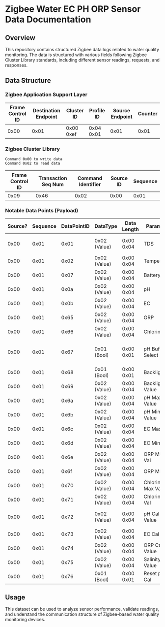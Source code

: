 # Zigbee Water EC PH ORP Sensor Data Documentation

## Overview

This repository contains structured Zigbee data logs related to water quality monitoring. The data is structured with various fields following Zigbee Cluster Library standards, including different sensor readings, requests, and responses.

## Data Structure
### Zigbee Application Support Layer

| Frame Control ID | Destination Endpoint | Cluster ID | Profile ID | Source Endpoint | Counter |
| ---------------- | -------------------- | ---------- | ---------- | --------------- | ------- |
| 0x00             | 0x01                 | 0x00 0xef  | 0x04 0x01  | 0x01            | 0x01    |


### Zigbee Cluster Library

```
Command 0x00 to write data
Command 0x02 to read data
```

| Frame Control ID | Transaction Seq Num  | Command Identifier | Source ID  |  Sequence  |
| ---------------- | -------------------- | ------------------ | ---------- | ---------- | 
| 0x09             | 0x46                 | 0x02               | 0x00       | 0x01       |


### Notable Data Points (Payload)

Source? | Sequence | DataPointID | DataType     | Data Length  | Parameter        | Validity      | Notes                 |
| ----- | -------- | ----------- | ------------ | -----------  | ---------------- | ------------- | --------------------- |
| 0x00  | 0x01     | 0x01        | 0x02 (Value) | 0x00 0x04    | TDS              | Not Confirmed | Probably use EC * 0.5 |
| 0x00  | 0x01     | 0x02        | 0x02 (Value) | 0x00 0x04    | Temperature      | Valid         |                       |
| 0x00  | 0x01     | 0x07        | 0x02 (Value) | 0x00 0x04    | Battery %        | Valid         |                       |
| 0x00  | 0x01     | 0x0a        | 0x02 (Value) | 0x00 0x04    | pH               | Valid         |                       |
| 0x00  | 0x01     | 0x0b        | 0x02 (Value) | 0x00 0x04    | EC               | Valid         |                       |
| 0x00  | 0x01     | 0x65        | 0x02 (Value) | 0x00 0x04    | ORP              | Valid         |                       |
| 0x00  | 0x01     | 0x66        | 0x02 (Value) | 0x00 0x04    | Chlorine         | Valid         |                       |
| 0x00  | 0x01     | 0x67        | 0x01 (Bool)  | 0x00 0x01    | pH Buffer Select | Valid         | 0x00 Asia, 0x01 Europe|
| 0x00  | 0x01     | 0x68        | 0x01 (Bool)  | 0x00 0x01    | Backlight        | Not Confirmed |                       |
| 0x00  | 0x01     | 0x69        | 0x02 (Value) | 0x00 0x04    | Backlight Value  | Valid         | LED Indicator         |
| 0x00  | 0x01     | 0x6a        | 0x02 (Value) | 0x00 0x04    | pH Max Value     | Valid         |                       |
| 0x00  | 0x01     | 0x6b        | 0x02 (Value) | 0x00 0x04    | pH Min Value     | Valid         |                       |
| 0x00  | 0x01     | 0x6c        | 0x02 (Value) | 0x00 0x04    | EC Max Val       | Valid         |                       |
| 0x00  | 0x01     | 0x6d        | 0x02 (Value) | 0x00 0x04    | EC Min Val       | Valid         |                       |
| 0x00  | 0x01     | 0x6e        | 0x02 (Value) | 0x00 0x04    | ORP Max Val      | Valid         |                       |
| 0x00  | 0x01     | 0x6f        | 0x02 (Value) | 0x00 0x04    | ORP Min Val      | Valid         |                       |
| 0x00  | 0x01     | 0x70        | 0x02 (Value) | 0x00 0x04    | Chlorine Max Val | Valid         |                       |
| 0x00  | 0x01     | 0x71        | 0x02 (Value) | 0x00 0x04    | Chlorine Min Val | Valid         |                       |
| 0x00  | 0x01     | 0x72        | 0x02 (Value) | 0x00 0x04    | pH Cal Value     | Valid         | Using pH Buffer       |
| 0x00  | 0x01     | 0x73        | 0x02 (Value) | 0x00 0x04    | EC Cal Value     | Valid         | Input Value           |
| 0x00  | 0x01     | 0x74        | 0x02 (Value) | 0x00 0x04    | ORP Cal Value    | VAlid         | Input Value           |
| 0x00  | 0x01     | 0x75        | 0x02 (Value) | 0x00 0x04    | Salinity Value   | Valid         | Input Value           |
| 0x00  | 0x01     | 0x76        | 0x01 (Bool)  | 0x00 0x01    | Reset pH Cal     | Valid         |                       |

## Usage

This dataset can be used to analyze sensor performance, validate readings, and understand the communication structure of Zigbee-based water quality monitoring devices.

